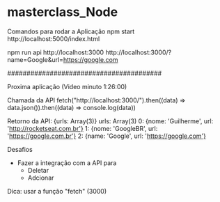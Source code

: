 # masterclass_Node

Comandos para rodar a Aplicação
   npm start
      http://localhost:5000/index.html


   npm run api
      http://localhost:3000
      http://localhost:3000/?name=Google&url=https://google.com

########################################

Proxima aplicação (Video minuto 1:26:00)


Chamada da API
   fetch("http://localhost:3000/").then((data) => data.json()).then((data) => console.log(data))

Retorno da API:
   {urls: Array(3)}
      urls: Array(3)
         0: {nome: 'Guilherme', url: 'http://rocketseat.com.br'}
         1: {nome: 'GoogleBR', url: 'https://google.com.br'}
         2: {name: 'Google', url: 'https://google.com'}



Desafios
 - Fazer a integração com a API para
      - Deletar
      - Adcionar

Dica: usar a função "fetch" (3000)

